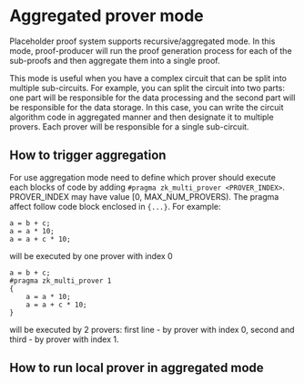 # Aggregated prover mode

Placeholder proof system supports recursive/aggregated mode. In this mode, proof-producer will run the proof generation process for each of the sub-proofs and then aggregate them into a single proof.

This mode is useful when you have a complex circuit that can be split into multiple sub-circuits. For example, you can split the circuit into two parts: one part will be responsible for the data processing and the second part will be responsible for the data storage. In this case, you can write the circuit algorithm code in aggregated manner and then designate it to multiple provers. Each prover will be responsible for a single sub-circuit.

## How to trigger aggregation

For use aggregation mode need to define which prover should execute each blocks of code by adding `#pragma zk_multi_prover <PROVER_INDEX>`.
PROVER_INDEX may have value [0, MAX_NUM_PROVERS). The pragma affect follow code block enclosed in `{...}`.
For example:
```
a = b + c;
a = a * 10;
a = a + c * 10;
```
will be executed by one prover with index 0
```
a = b + c;
#pragma zk_multi_prover 1
{
    a = a * 10;
    a = a + c * 10;
}

```
will be executed by 2 provers: first line - by prover with index 0, second and third - by prover with index 1.

## How to run local prover in aggregated mode